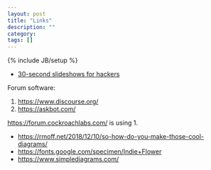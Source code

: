 ```yaml
---
layout: post
title: "Links"
description: ""
category:
tags: []
---
```

{% include JB/setup %}

- [30-second slideshows for hackers ](http://jdan.github.io/cleaver/)

Forum software:
1. https://www.discourse.org/
1. https://askbot.com/

https://forum.cockroachlabs.com/ is using 1.

- https://rmoff.net/2018/12/10/so-how-do-you-make-those-cool-diagrams/
- https://fonts.google.com/specimen/Indie+Flower
- https://www.simplediagrams.com/
